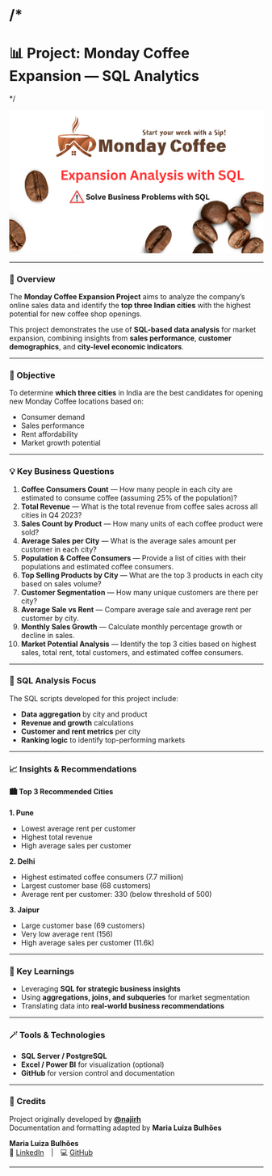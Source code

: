 /*
===============================================================================
📊 Project: Monday Coffee Expansion — SQL Analytics
===============================================================================
*/ 

![Company Logo](https://github.com/najirh/Monday-Coffee-Expansion-Project-P8/blob/main/1.png)

---

### 🧭 Overview
The **Monday Coffee Expansion Project** aims to analyze the company’s online sales data and identify the **top three Indian cities** with the highest potential for new coffee shop openings.  

This project demonstrates the use of **SQL-based data analysis** for market expansion, combining insights from **sales performance**, **customer demographics**, and **city-level economic indicators**.

---

### 🎯 Objective
To determine **which three cities** in India are the best candidates for opening new Monday Coffee locations based on:
- Consumer demand
- Sales performance
- Rent affordability
- Market growth potential

---

### 💡 Key Business Questions
1. **Coffee Consumers Count** — How many people in each city are estimated to consume coffee (assuming 25% of the population)?
2. **Total Revenue** — What is the total revenue from coffee sales across all cities in Q4 2023?
3. **Sales Count by Product** — How many units of each coffee product were sold?
4. **Average Sales per City** — What is the average sales amount per customer in each city?
5. **Population & Coffee Consumers** — Provide a list of cities with their populations and estimated coffee consumers.
6. **Top Selling Products by City** — What are the top 3 products in each city based on sales volume?
7. **Customer Segmentation** — How many unique customers are there per city?
8. **Average Sale vs Rent** — Compare average sale and average rent per customer by city.
9. **Monthly Sales Growth** — Calculate monthly percentage growth or decline in sales.
10. **Market Potential Analysis** — Identify the top 3 cities based on highest sales, total rent, total customers, and estimated coffee consumers.

---

### 🧮 SQL Analysis Focus
The SQL scripts developed for this project include:
- **Data aggregation** by city and product  
- **Revenue and growth** calculations  
- **Customer and rent metrics** per city  
- **Ranking logic** to identify top-performing markets  

---

### 📈 Insights & Recommendations

#### 🏙️ **Top 3 Recommended Cities**

**1. Pune**
- Lowest average rent per customer  
- Highest total revenue  
- High average sales per customer  

**2. Delhi**
- Highest estimated coffee consumers (7.7 million)  
- Largest customer base (68 customers)  
- Average rent per customer: 330 (below threshold of 500)

**3. Jaipur**
- Large customer base (69 customers)  
- Very low average rent (156)  
- High average sales per customer (11.6k)

---

### 🧠 Key Learnings
- Leveraging **SQL for strategic business insights**  
- Using **aggregations, joins, and subqueries** for market segmentation  
- Translating data into **real-world business recommendations**  

---

### 🪄 Tools & Technologies
- **SQL Server / PostgreSQL**
- **Excel / Power BI** for visualization (optional)
- **GitHub** for version control and documentation

---
### 👥 Credits
Project originally developed by **[@najirh](https://github.com/najirh)**  
Documentation and formatting adapted by **Maria Luiza Bulhões**

 
**Maria Luiza Bulhões**  
💼 [LinkedIn](https://www.linkedin.com/in/maria-luiza-bulh%C3%B5es-472949a0/) | 💻 [GitHub](https://github.com/luizaabulhoes)

---

